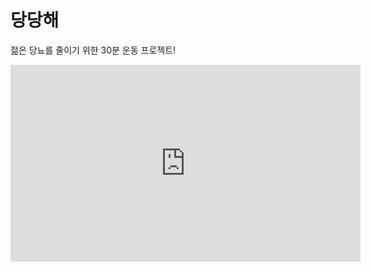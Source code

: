 # 당당해
젊은 당뇨를 줄이기 위한 30분 운동 프로젝트!

<iframe width="560" height="315" src="https://www.youtube.com/embed/xo91LtBXNI0" title="YouTube video player" frameborder="0" allow="accelerometer; autoplay; clipboard-write; encrypted-media; gyroscope; picture-in-picture; web-share" allowfullscreen></iframe>
